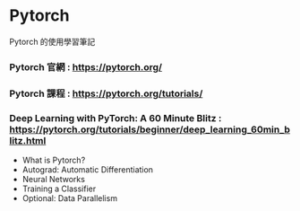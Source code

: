 # Pytorch
Pytorch 的使用學習筆記

### Pytorch 官網 : https://pytorch.org/
### Pytorch 課程 : https://pytorch.org/tutorials/

### Deep Learning with PyTorch: A 60 Minute Blitz : https://pytorch.org/tutorials/beginner/deep_learning_60min_blitz.html
   * What is Pytorch?
   * Autograd: Automatic Differentiation
   * Neural Networks
   * Training a Classifier
   * Optional: Data Parallelism
   
